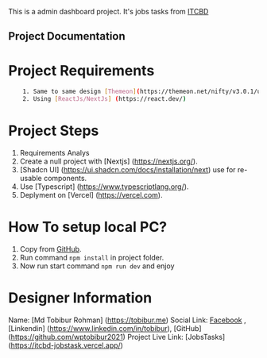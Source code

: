 This is a admin dashboard project. It's jobs tasks from [ITCBD](https://itcbd.com/)

## Project Documentation

# Project Requirements

```bash
    1. Same to same design [Themeon](https://themeon.net/nifty/v3.0.1/ui-elements/typography/).
    2. Using [ReactJs/NextJs] (https://react.dev/)
```

# Project Steps

1. Requirements Analys
2. Create a null project with [Nextjs] (https://nextjs.org/).
3. [Shadcn UI] (https://ui.shadcn.com/docs/installation/next) use for re-usable components.
4. Use [Typescript] (https://www.typescriptlang.org/).
5. Deplyment on [Vercel] (https://vercel.com).

# How To setup local PC?

1. Copy from [GitHub](https://github.com/wptobibur2021/itcbd-jobstask.git).
2. Run command `npm install` in project folder.
3. Now run start command `npm run dev` and enjoy

# Designer Information

Name: [Md Tobibur Rohman] (https://tobibur.me)
Social Link: [Facebook](https://www.facebook.com/tobibur96/) , [Linkendin] (https://www.linkedin.com/in/tobibur), [GitHub] (https://github.com/wptobibur2021)
Project Live Link: [JobsTasks] (https://itcbd-jobstask.vercel.app/)
